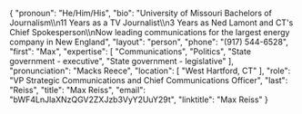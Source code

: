 {
  "pronoun": "He/Him/His",
  "bio": "University of Missouri Bachelors of Journalism\\\n11 Years as a TV Journalist\\\n3 Years as Ned Lamont and CT's Chief Spokesperson\\\nNow leading communications for the largest energy company in New England",
  "layout": "person",
  "phone": "(917) 544-6528",
  "first": "Max",
  "expertise": [
    "Communications",
    "Politics",
    "State government - executive",
    "State government - legislative"
  ],
  "pronunciation": "Macks Reece",
  "location": [
    "West Hartford, CT"
  ],
  "role": "VP Strategic Communications and Chief Communications Officer",
  "last": "Reiss",
  "title": "Max Reiss",
  "email": "bWF4LnJlaXNzQGV2ZXJzb3VyY2UuY29t",
  "linktitle": "Max Reiss"
}